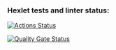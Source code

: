 ### Hexlet tests and linter status:
[![Actions Status](https://github.com/Valya2006/frontend-project-44/actions/workflows/hexlet-check.yml/badge.svg)](https://github.com/Valya2006/frontend-project-44/actions)

[![Quality Gate Status](https://sonarcloud.io/api/project_badges/measure?project=Valya2006_frontend-project-44&metric=alert_status)](https://sonarcloud.io/summary/new_code?id=Valya2006_frontend-project-44)